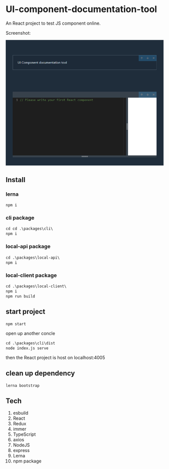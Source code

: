 # UI-component-documentation-tool
An React project to test JS component online.

Screenshot:

![alt text](https://raw.githubusercontent.com/chang90/UI-component-documentation-tool/master/screenshot.png)
## Install

### lerna
```
npm i
```

### cli package
```
cd cd .\packages\cli\
npm i

```

### local-api package
```
cd .\packages\local-api\
npm i

```

### local-client package
```
cd .\packages\local-client\
npm i
npm run build
```

## start project
```
npm start
```

open up another concle
```
cd .\packages\cli\dist
node index.js serve

```
then the React project is host on localhost:4005

## clean up dependency
```
lerna bootstrap
```

## Tech
1. esbuild
2. React
3. Redux
4. immer
5. TypeScript
6. axios
7. NodeJS
8. express
9. Lerna
10. npm package
